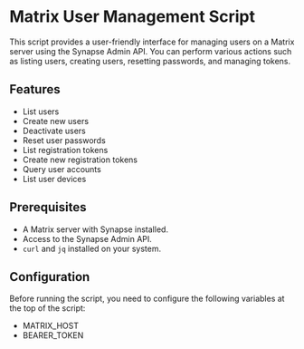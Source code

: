 # Matrix User Management Script

This script provides a user-friendly interface for managing users on a Matrix server using the Synapse Admin API. You can perform various actions such as listing users, creating users, resetting passwords, and managing tokens.

## Features

- List users
- Create new users
- Deactivate users
- Reset user passwords
- List registration tokens
- Create new registration tokens
- Query user accounts
- List user devices

## Prerequisites

- A Matrix server with Synapse installed.
- Access to the Synapse Admin API.
- `curl` and `jq` installed on your system.

## Configuration

Before running the script, you need to configure the following variables at the top of the script:

- MATRIX_HOST
- BEARER_TOKEN